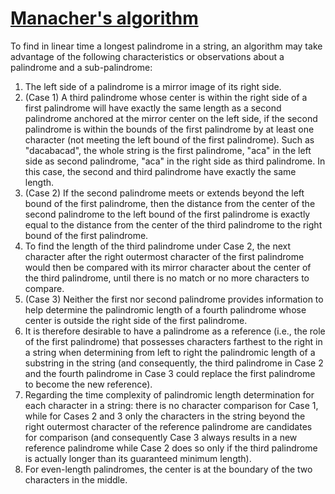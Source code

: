 # [Manacher's algorithm](https://en.wikipedia.org/wiki/Longest_palindromic_substring)
To find in linear time a longest palindrome in a string, an algorithm may take advantage of the following characteristics or observations about a palindrome and a sub-palindrome:

1. The left side of a palindrome is a mirror image of its right side.
2. (Case 1) A third palindrome whose center is within the right side of a first palindrome will have exactly the same length as a second palindrome anchored at the mirror center on the left side, if the second palindrome is within the bounds of the first palindrome by at least one character (not meeting the left bound of the first palindrome). Such as "dacabacad", the whole string is the first palindrome, "aca" in the left side as second palindrome, "aca" in the right side as third palindrome. In this case, the second and third palindrome have exactly the same length.
3. (Case 2) If the second palindrome meets or extends beyond the left bound of the first palindrome, then the distance from the center of the second palindrome to the left bound of the first palindrome is exactly equal to the distance from the center of the third palindrome to the right bound of the first palindrome.
4. To find the length of the third palindrome under Case 2, the next character after the right outermost character of the first palindrome would then be compared with its mirror character about the center of the third palindrome, until there is no match or no more characters to compare.
5. (Case 3) Neither the first nor second palindrome provides information to help determine the palindromic length of a fourth palindrome whose center is outside the right side of the first palindrome.
6. It is therefore desirable to have a palindrome as a reference (i.e., the role of the first palindrome) that possesses characters farthest to the right in a string when determining from left to right the palindromic length of a substring in the string (and consequently, the third palindrome in Case 2 and the fourth palindrome in Case 3 could replace the first palindrome to become the new reference).
7. Regarding the time complexity of palindromic length determination for each character in a string: there is no character comparison for Case 1, while for Cases 2 and 3 only the characters in the string beyond the right outermost character of the reference palindrome are candidates for comparison (and consequently Case 3 always results in a new reference palindrome while Case 2 does so only if the third palindrome is actually longer than its guaranteed minimum length).
8. For even-length palindromes, the center is at the boundary of the two characters in the middle.
